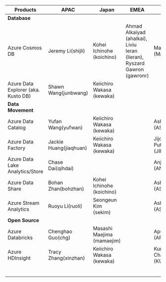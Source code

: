 
| **Products**                        | **APAC**               | **Japan** | **EMEA**                                                                 | **IST**                     | **US** |   |
|-------------------------------------|------------------------|-----------|--------------------------------------------------------------------------|-----------------------------|--------|---|
| **Database**                        |                        |           |                                                                          |                             |        |   |
| Azure Cosmos DB                     | Jeremy Li(shijli)      | Kohei Ichinohe (koichino)          | Ahmad Alkaiyad (ahalkai), Liviu Ieran (lieran), Ryszard Gawron (gawronr) | Manoj Kumar (Manojmu)       |        |   |
| Azure Data Explorer (aka. Kusto DB) | Shawn Wang(junbwang)   | Keiichiro Wakasa (kewaka)          |                                                                          |                             |        |   |
| **Data Movement**                   |                        |           |                                                                          |                             |        |   |
| Azure Data Catalog                  | Yufan Wang(yufwan)     | Keiichiro Wakasa (kewaka)          |                                                                          | Ashish Shukla (ASHISHSH)    |        |   |
| Azure Data Factory                  | Jackie Huang(jiaqhuan) | Keiichiro Wakasa (kewaka)          |                                                                          | Jijo Puthooran (JIPUTHOO)   |        |   |
| Azure Data Lake Analytics/Store     | Chase Dai(qihdai)      |           |                                                                          | Anjali Singh (ANJSIN)       |        |   |
| Azure Data Share                    | Bohan Zhan(bohzhan)    | Kohei Ichinohe (koichino)          |                                                                          | Ashish Shukla (ASHISHSH)    |        |   |
| Azure Stream Analytics              | Ruoyu Li(ruoli)        | Seongeun Kim (sekim)         |                                                                          | Ashish Shukla (ASHISHSH)    |        |   |
| **Open Source**                     |                        |           |                                                                          |                             |        |   |
| Azure Databricks                    | Chenghao Guo(chg)      | Masashi Maejima (mamaejim)          |                                                                          | Apurba Sinha (APSINHAR)     |        |   |
| Azure HDInsight                     | Tracy Zhang(xinzhan)   | Keiichiro Wakasa (kewaka)          |                                                                          | Kumar Chandragupta (KUCHAN) |        |   |
|                                     |                        |           |                                                                          |                             |        |   |
|                                     |                        |           |                                                                          |                             |        |   |
|                                     |                        |           |                                                                          |                             |        |   |
|                                     |                        |           |                                                                          |                             |        |   |
|                                     |                        |           |                                                                          |                             |        |   |
|                                     |                        |           |                                                                          |                             |        |   |

